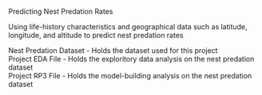 Predicting Nest Predation Rates<br/>

Using life-history characteristics and geographical data such as latitude, longitude, and altitude to predict nest predation rates<br/>

Nest Predation Dataset - Holds the dataset used for this project<br/>
Project EDA File - Holds the exploritory data analysis on the nest predation dataset<br/>
Project RP3 File - Holds the model-building analysis on the nest predation dataset<br/>
